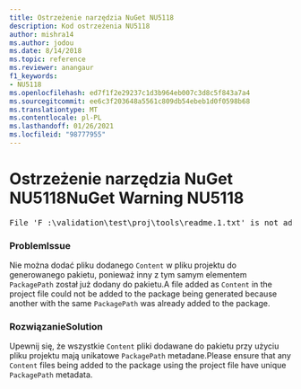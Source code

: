 ```yaml
---
title: Ostrzeżenie narzędzia NuGet NU5118
description: Kod ostrzeżenia NU5118
author: mishra14
ms.author: jodou
ms.date: 8/14/2018
ms.topic: reference
ms.reviewer: anangaur
f1_keywords:
- NU5118
ms.openlocfilehash: ed7f1f2e29237c1d3b964eb007c3d8c5f843a7a4
ms.sourcegitcommit: ee6c3f203648a5561c809db54ebeb1d0f0598b68
ms.translationtype: MT
ms.contentlocale: pl-PL
ms.lasthandoff: 01/26/2021
ms.locfileid: "98777955"
---
```

# <a name="nuget-warning-nu5118"></a><span data-ttu-id="3434f-103">Ostrzeżenie narzędzia NuGet NU5118</span><span class="sxs-lookup"><span data-stu-id="3434f-103">NuGet Warning NU5118</span></span>
<pre>File 'F :\validation\test\proj\tools\readme.1.txt' is not added because the package already contains file 'tools\readme.txt'</pre>

### <a name="issue"></a><span data-ttu-id="3434f-104">Problem</span><span class="sxs-lookup"><span data-stu-id="3434f-104">Issue</span></span>

<span data-ttu-id="3434f-105">Nie można dodać pliku dodanego `Content` w pliku projektu do generowanego pakietu, ponieważ inny z tym samym elementem `PackagePath` został już dodany do pakietu.</span><span class="sxs-lookup"><span data-stu-id="3434f-105">A file added as `Content` in the project file could not be added to the package being generated because another with the same `PackagePath` was already added to the package.</span></span>


### <a name="solution"></a><span data-ttu-id="3434f-106">Rozwiązanie</span><span class="sxs-lookup"><span data-stu-id="3434f-106">Solution</span></span>

<span data-ttu-id="3434f-107">Upewnij się, że wszystkie `Content` pliki dodawane do pakietu przy użyciu pliku projektu mają unikatowe `PackagePath` metadane.</span><span class="sxs-lookup"><span data-stu-id="3434f-107">Please ensure that any `Content` files being added to the package using the project file have unique `PackagePath` metadata.</span></span>

